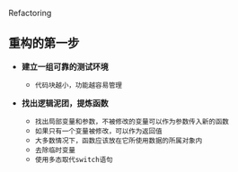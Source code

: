 Refactoring

## 重构的第一步

- **建立一组可靠的测试环境** 
 
  - `代码块越小，功能越容易管理`

- **找出逻辑泥团，提炼函数**

  - `找出局部变量和参数，不被修改的变量可以作为参数传入新的函数`
  - `如果只有一个变量被修改，可以作为返回值`
  - `大多数情况下，函数应该放在它所使用数据的所属对象内`
  - `去除临时变量`
  - `使用多态取代switch语句`

